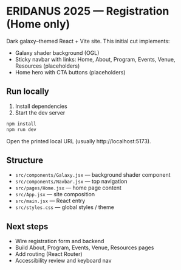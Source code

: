 # ERIDANUS 2025 — Registration (Home only)

Dark galaxy–themed React + Vite site. This initial cut implements:

- Galaxy shader background (OGL)
- Sticky navbar with links: Home, About, Program, Events, Venue, Resources (placeholders)
- Home hero with CTA buttons (placeholders)

## Run locally

1. Install dependencies
2. Start the dev server

```bash
npm install
npm run dev
```

Open the printed local URL (usually http://localhost:5173).

## Structure

- `src/components/Galaxy.jsx` — background shader component
- `src/components/Navbar.jsx` — top navigation
- `src/pages/Home.jsx` — home page content
- `src/App.jsx` — site composition
- `src/main.jsx` — React entry
- `src/styles.css` — global styles / theme

## Next steps

- Wire registration form and backend
- Build About, Program, Events, Venue, Resources pages
- Add routing (React Router)
- Accessibility review and keyboard nav

